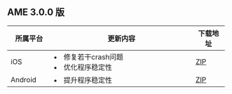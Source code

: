 <style> .markdown-text-box table td, .markdown-text-box table th { text-align:center} </style>

## AME 3.0.0 版
<table>
<thead><tr><th width=20%>所属平台</th><th>更新内容</th><th width=15%>下载地址</th></tr>
</thead>
<tbody><tr>
<td>iOS</td>
<td style="text-align:left">
	<li/>修复若干crash问题
	<li/>优化程序稳定性
</td>
<td><a href="https://mediacloud-76607.gzc.vod.tencent-cloud.com/TXCopyrightedMedia/Release/3.0.0/TXCopyrightedMedia_iOS_YJX_3.0.0.220725.zip">ZIP</a></td>
</tr>
<tr>
<td>Android</td>
<td style="text-align:left">
	<li/>提升程序稳定性
</td>
<td><a href="https://mediacloud-76607.gzc.vod.tencent-cloud.com/TXCopyrightedMedia/Release/3.0.0/TXCopyrightedMedia_Android_YJX_3.0.0.220715.zip">ZIP</a></td>
</tr>
</tbody></table>

